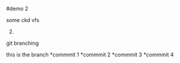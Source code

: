 #demo 2

some ckd vfs

2.

git branching

this is the branch
*commmit 1
*commmit 2
*commmit 3
*commmit 4
